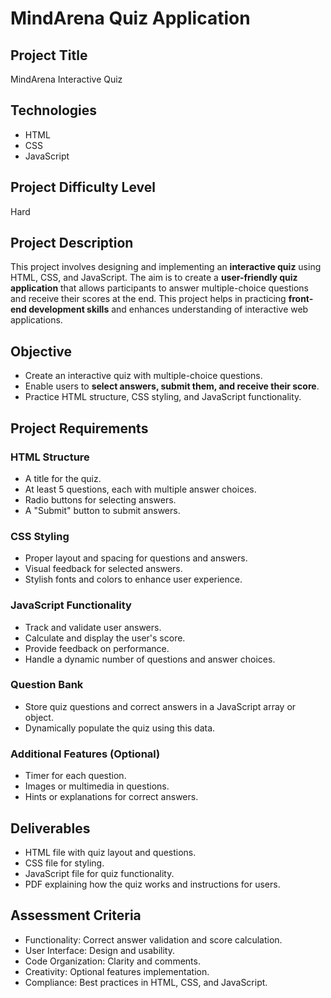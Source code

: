 # MindArena Quiz Application

## Project Title
MindArena Interactive Quiz

## Technologies
- HTML
- CSS
- JavaScript

## Project Difficulty Level
Hard

## Project Description
This project involves designing and implementing an **interactive quiz** using HTML, CSS, and JavaScript. The aim is to create a **user-friendly quiz application** that allows participants to answer multiple-choice questions and receive their scores at the end. This project helps in practicing **front-end development skills** and enhances understanding of interactive web applications.

## Objective
- Create an interactive quiz with multiple-choice questions.  
- Enable users to **select answers, submit them, and receive their score**.  
- Practice HTML structure, CSS styling, and JavaScript functionality.

## Project Requirements

### HTML Structure
- A title for the quiz.  
- At least 5 questions, each with multiple answer choices.  
- Radio buttons for selecting answers.  
- A "Submit" button to submit answers.

### CSS Styling
- Proper layout and spacing for questions and answers.  
- Visual feedback for selected answers.  
- Stylish fonts and colors to enhance user experience.

### JavaScript Functionality
- Track and validate user answers.  
- Calculate and display the user's score.  
- Provide feedback on performance.  
- Handle a dynamic number of questions and answer choices.

### Question Bank
- Store quiz questions and correct answers in a JavaScript array or object.  
- Dynamically populate the quiz using this data.

### Additional Features (Optional)
- Timer for each question.  
- Images or multimedia in questions.  
- Hints or explanations for correct answers.

## Deliverables
- HTML file with quiz layout and questions.  
- CSS file for styling.  
- JavaScript file for quiz functionality.  
- PDF explaining how the quiz works and instructions for users.

## Assessment Criteria
- Functionality: Correct answer validation and score calculation.  
- User Interface: Design and usability.  
- Code Organization: Clarity and comments.  
- Creativity: Optional features implementation.  
- Compliance: Best practices in HTML, CSS, and JavaScript.
